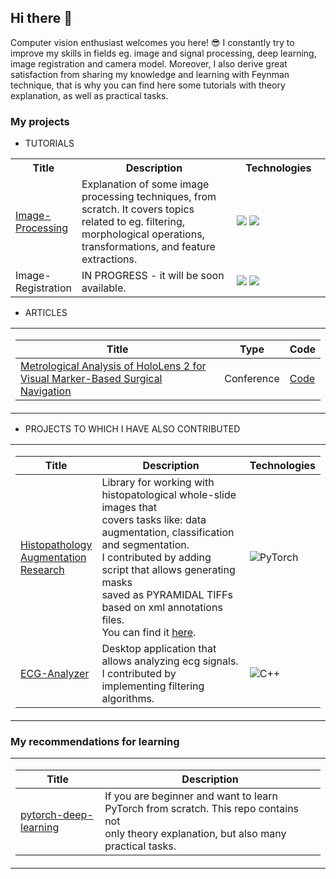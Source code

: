 ## Hi there 👋

Computer vision enthusiast welcomes you here! 😎 I constantly try to improve my skills in fields eg. image and signal processing, deep learning, image registration and camera model.
Moreover, I also derive great satisfaction from sharing my knowledge and learning with Feynman technique, that is why you can find here some tutorials with theory explanation, as well as practical tasks. 

### My projects
- TUTORIALS

<table style="width:100%; table-layout:auto;">
  <tr>
    <th style="width:20%;">Title</th>
    <th style="width:50%;">Description</th>
    <th style="width:30%;">Technologies</th>
  </tr>
  <tr>
    <td>
      <a href="https://github.com/aflorkowska/Image-Processing">Image-Processing</a>
    </td>
    <td>Explanation of some image processing techniques, from scratch. It covers topics related to eg. filtering, morphological operations, transformations, and feature extractions.</td>
    <td>
      <img src="https://img.shields.io/badge/scikit--learn-F7931E?style=flat-square&logo=scikit-learn&logoColor=white" />
      <img src="https://img.shields.io/badge/SciPy-black?style=flat-square&logo=scipy" />
    </td>
  </tr>
  <tr>
    <td>Image-Registration</td>
    <td>IN PROGRESS - it will be soon available.</td>
    <td>
      <img src="https://img.shields.io/badge/scikit--learn-F7931E?style=flat-square&logo=scikit-learn&logoColor=white" />
      <img src="https://img.shields.io/badge/SciPy-black?style=flat-square&logo=scipy" />
    </td>
  </tr>
</table>

- ARTICLES
<table>
<tr>
  <td>

|Title | Type | Code |
|--|--|--|
| [Metrological Analysis of HoloLens 2 for Visual Marker-Based Surgical Navigation ](https://ieeexplore.ieee.org/document/10355714) | Conference | [Code](https://github.com/aflorkowska/MA_HL2_VMBSV-Charts) |
</td></tr> 
</table>

- PROJECTS TO WHICH I HAVE ALSO CONTRIBUTED
<table>
<tr><td>

|Title | Description | Technologies |
|--|--|--|
| [Histopathology<br>Augmentation<br>Research](https://github.com/Jarartur/HistopathologyAugmentationResearch) | Library for working with histopatological whole-slide images that <br> covers tasks like: data augmentation, classification and segmentation. <br> I contributed by adding script that allows generating masks <br> saved as PYRAMIDAL TIFFs based on xml annotations files. <br> You can find it [here](https://github.com/aflorkowska/XML-to-TIFF-converter). | ![PyTorch](https://img.shields.io/badge/PyTorch-black?style=flat-square&logo=pytorch) | 
| [ECG-Analyzer](https://github.com/dadm2022/ECG-Analyzer) | Desktop application that allows analyzing ecg signals. I contributed by <br>implementing filtering algorithms. | ![C++](https://img.shields.io/badge/C%2B%2B-00599C?style=flat-square&logo=c%2B%2B&logoColor=white) | 
</td></tr> 
</table>

### My recommendations for learning
<table>
<tr><td>

|Title | Description |
|--|--|
| [pytorch-deep-learning](https://github.com/mrdbourke/pytorch-deep-learning/) | If you are beginner and want to learn PyTorch from scratch. This repo contains not <br>only theory explanation, but also many practical tasks. | 
</td></tr> 
</table>
